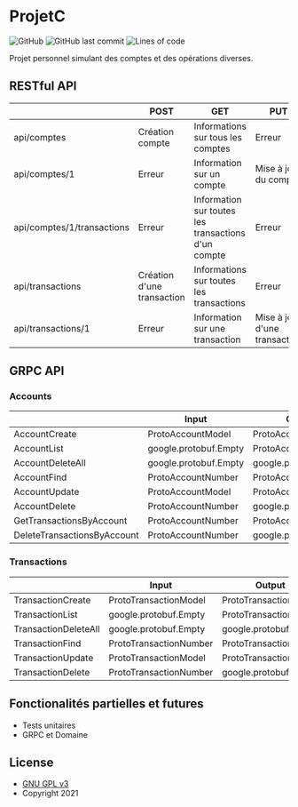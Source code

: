 # ProjetC
![GitHub](https://img.shields.io/github/license/Dalto1/ProjetC)
![GitHub last commit](https://img.shields.io/github/last-commit/Dalto1/ProjetC)
![Lines of code](https://img.shields.io/tokei/lines/github/Dalto1/ProjetC)

Projet personnel simulant des comptes et des opérations diverses.

## RESTful API
|                           	| POST                       	| GET                                                 	| PUT                           	| DELETE                                      	|
|---------------------------	|----------------------------	|-----------------------------------------------------	|-------------------------------	|---------------------------------------------	|
| api/comptes               	| Création compte            	| Informations sur tous les comptes                   	| Erreur                        	| Effacer tous les comptes                    	|
| api/comptes/1             	| Erreur                     	| Information sur un compte                           	| Mise à jour du compte         	| Effacer le compte                           	|
| api/comptes/1/transactions 	| Erreur                     	| Information sur toutes les transactions d'un compte 	| Erreur                        	| Effacer toutes les transactions d'un compte 	|
| api/transactions           	| Création d'une transaction 	| Informations sur toutes les transactions            	| Erreur                        	| Effacer toutes les transactions             	|
| api/transactions/1         	| Erreur                     	| Information sur une transaction                     	| Mise à jour d'une transaction 	| Effacer une transaction                     	|

## GRPC API
### Accounts
|                             	| Input                 	| Output                	|
|-----------------------------	|-----------------------	|-----------------------	|
| AccountCreate               	| ProtoAccountModel     	| ProtoAccountModel     	|
| AccountList                 	| google.protobuf.Empty 	| ProtoAccountModel     	|
| AccountDeleteAll            	| google.protobuf.Empty 	| google.protobuf.Empty 	|
| AccountFind                 	| ProtoAccountNumber    	| ProtoAccountModel     	|
| AccountUpdate               	| ProtoAccountModel     	| ProtoAccountModel     	|
| AccountDelete               	| ProtoAccountNumber    	| google.protobuf.Empty 	|
| GetTransactionsByAccount    	| ProtoAccountNumber    	| ProtoAccountModel     	|
| DeleteTransactionsByAccount 	| ProtoAccountNumber    	| google.protobuf.Empty 	|

### Transactions
|                      	| Input                  	| Output                	|
|----------------------	|------------------------	|-----------------------	|
| TransactionCreate    	| ProtoTransactionModel  	| ProtoTransactionModel 	|
| TransactionList      	| google.protobuf.Empty  	| ProtoTransactionModel 	|
| TransactionDeleteAll 	| google.protobuf.Empty  	| google.protobuf.Empty 	|
| TransactionFind      	| ProtoTransactionNumber 	| ProtoTransactionModel 	|
| TransactionUpdate    	| ProtoTransactionModel  	| ProtoTransactionModel 	|
| TransactionDelete    	| ProtoTransactionNumber 	| google.protobuf.Empty 	|

## Fonctionalités partielles et futures
* Tests unitaires
* GRPC et Domaine

## License

* [GNU GPL v3](http://www.gnu.org/licenses/gpl.html)
* Copyright 2021
